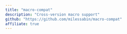 ```yaml
---
title: "macro-compat"
description: "Cross-version macro support"
github: "https://github.com/milessabin/macro-compat"
affiliate: true
---
```

